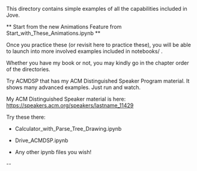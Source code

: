 
This directory contains simple examples of all the capabilities included in Jove.

** Start from the new Animations Feature from Start_with_These_Animations.ipynb **

Once you practice these (or revisit here to practice these), you will be able
to launch into more involved examples included in notebooks/ .

Whether you have my book or not, you may kindly go in the chapter order of the directories.

Try ACMDSP that has my ACM Distinguished Speaker Program material. It shows many advanced examples.
Just run and watch.

My ACM Distinguished Speaker material is here: https://speakers.acm.org/speakers/lastname_11429

Try these there:

* Calculator_with_Parse_Tree_Drawing.ipynb

* Drive_ACMDSP.ipynb

* Any other ipynb files you wish!


--


